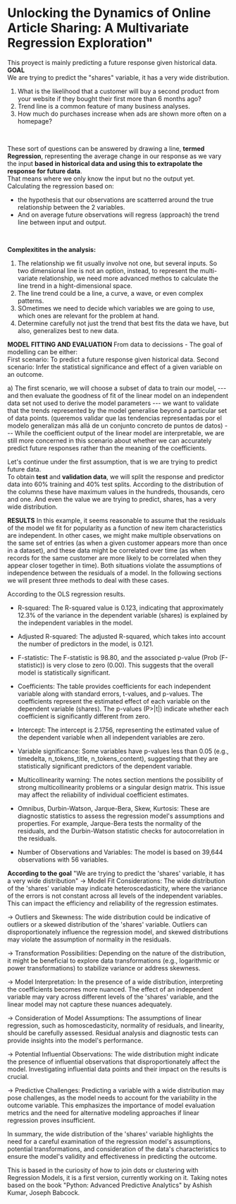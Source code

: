 # Unlocking the Dynamics of Online Article Sharing: A Multivariate Regression Exploration"
This proyect is mainly predicting a future response given historical data.
**GOAL**  
We are trying to predict the "shares" variable, it has a very wide distribution.  

1. What is the likelihood that a customer will buy a second product from your website if they bought their first more than 6 months ago?
2. Trend line is a common feature of many business analyses.
3. How much do purchases increase when ads are shown more often on a homepage?
<br>

These sort of questions can be answered by drawing a line, **termed Regression**, representing the average change in our response as we vary the input **based in historical data and using this to extrapolate the response for future data**.<br>
That means where we only know the input but no the output yet.
<br>
Calculating the regression based on: 
- the hypothesis that our observations are scatterred around the true relationship between the 2 variables.
- And on average future observations will regress (approach) the trend line between input and output.
<br>

**Complexitites in the analysis:**   
1. The relationship we fit usually involve not one, but several inputs. So two dimensional line is not an option, instead, to represent the multi-variate relationship, we need more advanced methos to calculate the line trend in a hight-dimensional space.  
2. The line trend could be a line, a curve, a wave, or even complex patterns. 
3. SOmetimes we need to decide which variables we are going to use, which ones are relevant for the problem at hand.
4. Determine carefully not just the trend that best fits the data we have, but also, generalizes best to new data.


**MODEL FITTING AND EVALUATION**
From data to decissions - The goal of modelling can be either:  
First scenario: To predict a future response given historical data.
Second scenario: Infer the statistical significance and effect of a given variable on an outcome.

a) The first scenario, we will choose a subset of data to train our model, --- and then evaluate the goodness of fit of the linear model on an independent data set not used to derive the model parameters --- we want to validate that the trends represented by the model generalise beyond a particular set of data points. (queremos validar que las tendencias representadas por el modelo generalizan más allá de un conjunto concreto de puntos de datos) --- While the coefficient output of the linear model are interpretable, we are still more concerned in this scenario about whether we can accurately predict future responses rather than the meaning of the coefficients.

Let's continue under the first assumption, that is we are trying to predict future data.  
To obtain **test** and **validation data**, we will split the response and predictor data into 60% training and 40% test splits.
According to the distribution of the columns these have maximum values in the hundreds, thousands, cero and one.
And even the value we are trying to predict, shares, has a very wide distribution.

**RESULTS**
In this example, it seems reasonable to assume that the residuals of the model we fit for popularity as a function of new item characteristics are independent. In other cases, we might make multiple observations on the same set of entries (as when a given customer appears more than once in a dataset), and these data might be correlated over time (as when records for the same customer are more likely to be correlated when they appear closer together in time). Both situations violate the assumptions of independence between the residuals of a model. In the following sections we will present three methods to deal with these cases.

According to the OLS regression results.
- R-squared: The R-squared value is 0.123, indicating that approximately 12.3% of the variance in the dependent variable (shares) is explained by the independent variables in the model.

- Adjusted R-squared: The adjusted R-squared, which takes into account the number of predictors in the model, is 0.121.

- F-statistic: The F-statistic is 98.80, and the associated p-value (Prob (F-statistic)) is very close to zero (0.00). This suggests that the overall model is statistically significant.

- Coefficients: The table provides coefficients for each independent variable along with standard errors, t-values, and p-values. The coefficients represent the estimated effect of each variable on the dependent variable (shares). The p-values (P>|t|) indicate whether each coefficient is significantly different from zero.

- Intercept: The intercept is 2.1756, representing the estimated value of the dependent variable when all independent variables are zero.

- Variable significance: Some variables have p-values less than 0.05 (e.g., timedelta, n_tokens_title, n_tokens_content), suggesting that they are statistically significant predictors of the dependent variable.

- Multicollinearity warning: The notes section mentions the possibility of strong multicollinearity problems or a singular design matrix. This issue may affect the reliability of individual coefficient estimates.

- Omnibus, Durbin-Watson, Jarque-Bera, Skew, Kurtosis: These are diagnostic statistics to assess the regression model's assumptions and properties. For example, Jarque-Bera tests the normality of the residuals, and the Durbin-Watson statistic checks for autocorrelation in the residuals.

- Number of Observations and Variables: The model is based on 39,644 observations with 56 variables.

**According to the goal**
"We are trying to predict the 'shares' variable, it has a very wide distribution"
-> Model Fit Considerations: The wide distribution of the 'shares' variable may indicate heteroscedasticity, where the variance of the errors is not constant across all levels of the independent variables. This can impact the efficiency and reliability of the regression estimates.

-> Outliers and Skewness: The wide distribution could be indicative of outliers or a skewed distribution of the 'shares' variable. Outliers can disproportionately influence the regression model, and skewed distributions may violate the assumption of normality in the residuals.

-> Transformation Possibilities: Depending on the nature of the distribution, it might be beneficial to explore data transformations (e.g., logarithmic or power transformations) to stabilize variance or address skewness.

-> Model Interpretation: In the presence of a wide distribution, interpreting the coefficients becomes more nuanced. The effect of an independent variable may vary across different levels of the 'shares' variable, and the linear model may not capture these nuances adequately.

-> Consideration of Model Assumptions: The assumptions of linear regression, such as homoscedasticity, normality of residuals, and linearity, should be carefully assessed. Residual analysis and diagnostic tests can provide insights into the model's performance.

-> Potential Influential Observations: The wide distribution might indicate the presence of influential observations that disproportionately affect the model. Investigating influential data points and their impact on the results is crucial.

-> Predictive Challenges: Predicting a variable with a wide distribution may pose challenges, as the model needs to account for the variability in the outcome variable. This emphasizes the importance of model evaluation metrics and the need for alternative modeling approaches if linear regression proves insufficient.

In summary, the wide distribution of the 'shares' variable highlights the need for a careful examination of the regression model's assumptions, potential transformations, and consideration of the data's characteristics to ensure the model's validity and effectiveness in predicting the outcome.














This is based in the curiosity of how to join dots or clustering with Regression Models, it is a first version, currently working on it. Taking notes based on the book  "Python: Advanced Predictive Analytics" by Ashish Kumar, Joseph Babcock.
